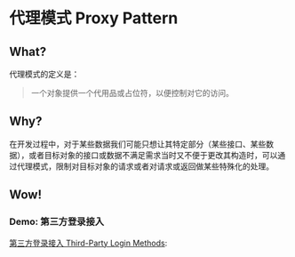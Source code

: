 # 代理模式 Proxy Pattern

## What?
代理模式的定义是：
> 一个对象提供一个代用品或占位符，以便控制对它的访问。

## Why?
在开发过程中，对于某些数据我们可能只想让其特定部分（某些接口、某些数据），或者目标对象的接口或数据不满足需求当时又不便于更改其构造时，可以通过代理模式，限制对目标对象的请求或者对请求或返回做某些特殊化的处理。

## Wow!

### Demo: 第三方登录接入

[第三方登录接入 Third-Party Login Methods](./index.js): 

